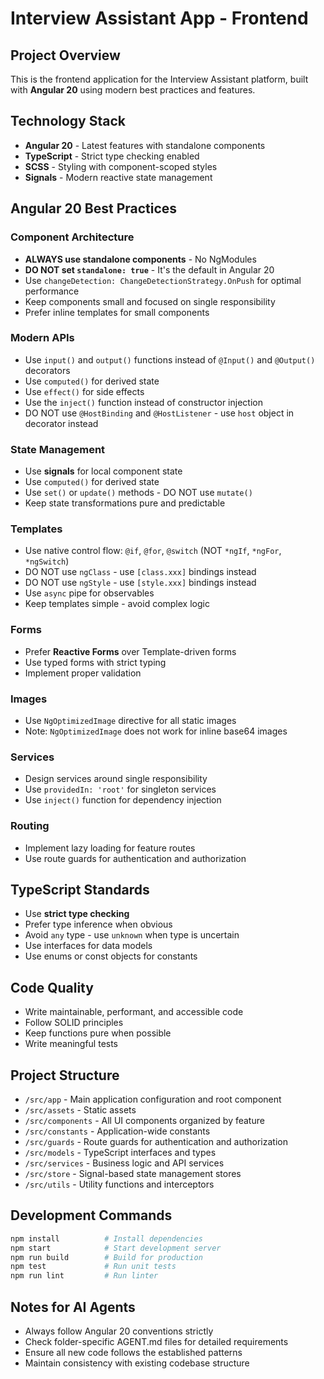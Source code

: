 # Interview Assistant App - Frontend

## Project Overview

This is the frontend application for the Interview Assistant platform, built with **Angular 20** using modern best practices and features.

## Technology Stack

- **Angular 20** - Latest features with standalone components
- **TypeScript** - Strict type checking enabled
- **SCSS** - Styling with component-scoped styles
- **Signals** - Modern reactive state management

## Angular 20 Best Practices

### Component Architecture

- **ALWAYS use standalone components** - No NgModules
- **DO NOT set `standalone: true`** - It's the default in Angular 20
- Use `changeDetection: ChangeDetectionStrategy.OnPush` for optimal performance
- Keep components small and focused on single responsibility
- Prefer inline templates for small components

### Modern APIs

- Use `input()` and `output()` functions instead of `@Input()` and `@Output()` decorators
- Use `computed()` for derived state
- Use `effect()` for side effects
- Use the `inject()` function instead of constructor injection
- DO NOT use `@HostBinding` and `@HostListener` - use `host` object in decorator instead

### State Management

- Use **signals** for local component state
- Use `computed()` for derived state
- Use `set()` or `update()` methods - DO NOT use `mutate()`
- Keep state transformations pure and predictable

### Templates

- Use native control flow: `@if`, `@for`, `@switch` (NOT `*ngIf`, `*ngFor`, `*ngSwitch`)
- DO NOT use `ngClass` - use `[class.xxx]` bindings instead
- DO NOT use `ngStyle` - use `[style.xxx]` bindings instead
- Use `async` pipe for observables
- Keep templates simple - avoid complex logic

### Forms

- Prefer **Reactive Forms** over Template-driven forms
- Use typed forms with strict typing
- Implement proper validation

### Images

- Use `NgOptimizedImage` directive for all static images
- Note: `NgOptimizedImage` does not work for inline base64 images

### Services

- Design services around single responsibility
- Use `providedIn: 'root'` for singleton services
- Use `inject()` function for dependency injection

### Routing

- Implement lazy loading for feature routes
- Use route guards for authentication and authorization

## TypeScript Standards

- Use **strict type checking**
- Prefer type inference when obvious
- Avoid `any` type - use `unknown` when type is uncertain
- Use interfaces for data models
- Use enums or const objects for constants

## Code Quality

- Write maintainable, performant, and accessible code
- Follow SOLID principles
- Keep functions pure when possible
- Write meaningful tests

## Project Structure

- `/src/app` - Main application configuration and root component
- `/src/assets` - Static assets
- `/src/components` - All UI components organized by feature
- `/src/constants` - Application-wide constants
- `/src/guards` - Route guards for authentication and authorization
- `/src/models` - TypeScript interfaces and types
- `/src/services` - Business logic and API services
- `/src/store` - Signal-based state management stores
- `/src/utils` - Utility functions and interceptors

## Development Commands

```bash
npm install          # Install dependencies
npm start            # Start development server
npm run build        # Build for production
npm test             # Run unit tests
npm run lint         # Run linter
```

## Notes for AI Agents

- Always follow Angular 20 conventions strictly
- Check folder-specific AGENT.md files for detailed requirements
- Ensure all new code follows the established patterns
- Maintain consistency with existing codebase structure
